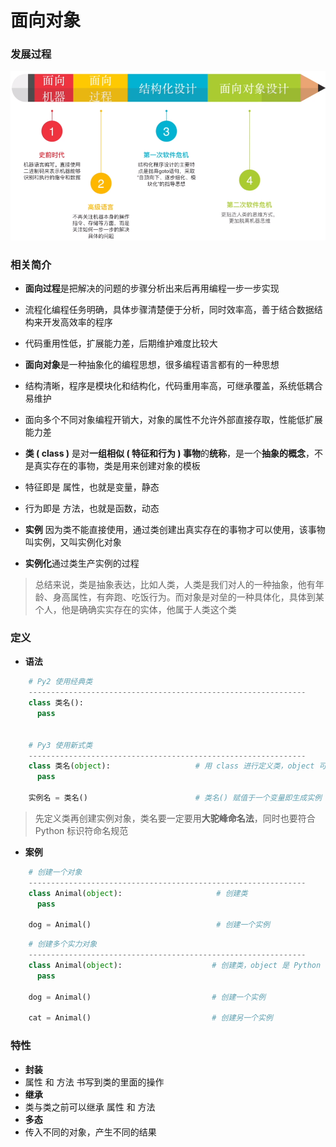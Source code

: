 # 面向对象
### 发展过程
![](/assets/Lark20200903-155909.png)



### 相关简介
*  **面向过程**是把解决的问题的步骤分析出来后再用编程一步一步实现
  *  流程化编程任务明确，具体步骤清楚便于分析，同时效率高，善于结合数据结构来开发高效率的程序
  *  代码重用性低，扩展能力差，后期维护难度比较大
  
  

*  **面向对象**是一种抽象化的编程思想，很多编程语言都有的一种思想
  *  结构清晰，程序是模块化和结构化，代码重用率高，可继承覆盖，系统低耦合易维护
  *  面向多个不同对象编程开销大，对象的属性不允许外部直接存取，性能低扩展能力差
  

*  **类 ( class )** 是对**一组相似 ( 特征和行为 ) 事物**的**统称**，是一个**抽象的概念**，不是真实存在的事物，类是用来创建对象的模板
  *  特征即是 属性，也就是变量，静态
  *  行为即是 方法，也就是函数，动态
  
  
* **实例** 因为类不能直接使用，通过类创建出真实存在的事物才可以使用，该事物叫实例，又叫实例化对象

* **实例化**通过类生产实例的过程


> 总结来说，类是抽象表达，比如人类，人类是我们对人的一种抽象，他有年龄、身高属性，有奔跑、吃饭行为。而对象是对垒的一种具体化，具体到某个人，他是确确实实存在的实体，他属于人类这个类

  
### 定义
* **语法**

```python
    # Py2 使用经典类
    --------------------------------------------------------------
    class 类名():
      pass
      
      
    # Py3 使用新式类
    --------------------------------------------------------------
    class 类名(object):                   # 用 class 进行定义类，object 可写(符合 PEP8 命名规范)可不写，会自动继承
      pass
      
    实例名 = 类名()                        # 类名() 赋值于一个变量即生成实例

```
> 先定义类再创建实例对象，类名要一定要用**大驼峰命名法**，同时也要符合 Python 标识符命名规范

* **案例**

```python
    # 创建一个对象
    --------------------------------------------------------------
    class Animal(object):                     # 创建类
      pass
    
    dog = Animal()                            # 创建一个实例

```

```python
    # 创建多个实力对象
    --------------------------------------------------------------
    class Animal(object):                    # 创建类，object 是 Python 中所有类的基类    
      pass
    
    dog = Animal()                           # 创建一个实例
     
    cat = Animal()                           # 创建另一个实例

```

### 特性
*  **封装**
  *  属性 和 方法 书写到类的里面的操作
*  **继承**
  *  类与类之前可以继承 属性 和 方法
*  **多态**
  *  传入不同的对象，产生不同的结果










